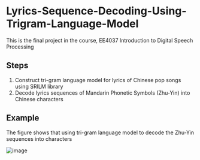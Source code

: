 # Lyrics-Sequence-Decoding-Using-Trigram-Language-Model
This is the final project in the course, EE4037 Introduction to Digital Speech Processing

## Steps
1. Construct tri-gram language model for lyrics of Chinese pop songs using SRILM library
2. Decode lyrics sequences of Mandarin Phonetic Symbols (Zhu-Yin) into Chinese characters

## Example
The figure shows that using tri-gram language model to decode the Zhu-Yin sequences into characters

![image](https://github.com/muachilin/Lyrics-Sequence-Decoding-Using-Trigram-Language-Model/blob/master/decode_example.png)
